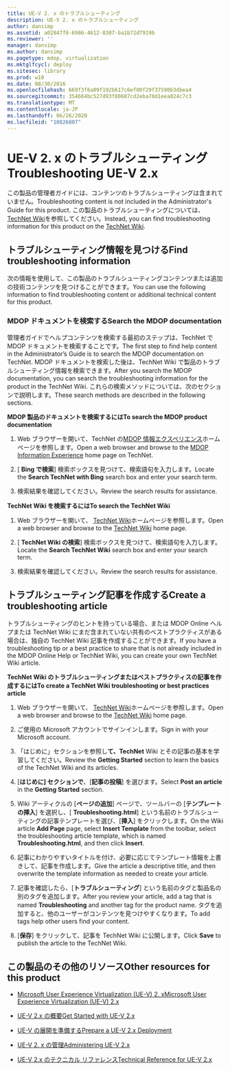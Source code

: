 ```yaml
---
title: UE-V 2. x のトラブルシューティング
description: UE-V 2. x のトラブルシューティング
author: dansimp
ms.assetid: a02847f8-6986-4612-8307-ba1b72d7919b
ms.reviewer: ''
manager: dansimp
ms.author: dansimp
ms.pagetype: mdop, virtualization
ms.mktglfcycl: deploy
ms.sitesec: library
ms.prod: w10
ms.date: 08/30/2016
ms.openlocfilehash: 669f3f6a09f192b617c6ef00f29f37590b3dbea4
ms.sourcegitcommit: 354664bc527d93f80687cd2eba70d1eea024c7c3
ms.translationtype: MT
ms.contentlocale: ja-JP
ms.lasthandoff: 06/26/2020
ms.locfileid: "10826807"
---
```

# <span data-ttu-id="b60c5-103">UE-V 2. x のトラブルシューティング</span><span class="sxs-lookup"><span data-stu-id="b60c5-103">Troubleshooting UE-V 2.x</span></span>


<span data-ttu-id="b60c5-104">この製品の管理者ガイドには、コンテンツのトラブルシューティングは含まれていません。</span><span class="sxs-lookup"><span data-stu-id="b60c5-104">Troubleshooting content is not included in the Administrator's Guide for this product.</span></span> <span data-ttu-id="b60c5-105">この製品のトラブルシューティングについては、 [TechNet Wiki](https://go.microsoft.com/fwlink/p/?LinkId=224905)を参照してください。</span><span class="sxs-lookup"><span data-stu-id="b60c5-105">Instead, you can find troubleshooting information for this product on the [TechNet Wiki](https://go.microsoft.com/fwlink/p/?LinkId=224905).</span></span>

## <span data-ttu-id="b60c5-106">トラブルシューティング情報を見つける</span><span class="sxs-lookup"><span data-stu-id="b60c5-106">Find troubleshooting information</span></span>


<span data-ttu-id="b60c5-107">次の情報を使用して、この製品のトラブルシューティングコンテンツまたは追加の技術コンテンツを見つけることができます。</span><span class="sxs-lookup"><span data-stu-id="b60c5-107">You can use the following information to find troubleshooting content or additional technical content for this product.</span></span>

### <span data-ttu-id="b60c5-108">MDOP ドキュメントを検索する</span><span class="sxs-lookup"><span data-stu-id="b60c5-108">Search the MDOP documentation</span></span>

<span data-ttu-id="b60c5-109">管理者ガイドでヘルプコンテンツを検索する最初のステップは、TechNet で MDOP ドキュメントを検索することです。</span><span class="sxs-lookup"><span data-stu-id="b60c5-109">The first step to find help content in the Administrator’s Guide is to search the MDOP documentation on TechNet.</span></span> <span data-ttu-id="b60c5-110">MDOP ドキュメントを検索した後は、TechNet Wiki で製品のトラブルシューティング情報を検索できます。</span><span class="sxs-lookup"><span data-stu-id="b60c5-110">After you search the MDOP documentation, you can search the troubleshooting information for the product in the TechNet Wiki.</span></span> <span data-ttu-id="b60c5-111">これらの検索メソッドについては、次のセクションで説明します。</span><span class="sxs-lookup"><span data-stu-id="b60c5-111">These search methods are described in the following sections.</span></span>

**<span data-ttu-id="b60c5-112">MDOP 製品のドキュメントを検索するには</span><span class="sxs-lookup"><span data-stu-id="b60c5-112">To search the MDOP product documentation</span></span>**

1.  <span data-ttu-id="b60c5-113">Web ブラウザーを開いて、TechNet の[MDOP 情報エクスペリエンス](https://go.microsoft.com/fwlink/p/?LinkId=236032)ホームページを参照します。</span><span class="sxs-lookup"><span data-stu-id="b60c5-113">Open a web browser and browse to the [MDOP Information Experience](https://go.microsoft.com/fwlink/p/?LinkId=236032) home page on TechNet.</span></span>

2.  <span data-ttu-id="b60c5-114">[ **Bing で検索**] 検索ボックスを見つけて、検索語句を入力します。</span><span class="sxs-lookup"><span data-stu-id="b60c5-114">Locate the **Search TechNet with Bing** search box and enter your search term.</span></span>

3.  <span data-ttu-id="b60c5-115">検索結果を確認してください。</span><span class="sxs-lookup"><span data-stu-id="b60c5-115">Review the search results for assistance.</span></span>

**<span data-ttu-id="b60c5-116">TechNet Wiki を検索するには</span><span class="sxs-lookup"><span data-stu-id="b60c5-116">To search the TechNet Wiki</span></span>**

1.  <span data-ttu-id="b60c5-117">Web ブラウザーを開いて、 [TechNet Wiki](https://go.microsoft.com/fwlink/p/?LinkId=224905)ホームページを参照します。</span><span class="sxs-lookup"><span data-stu-id="b60c5-117">Open a web browser and browse to the [TechNet Wiki](https://go.microsoft.com/fwlink/p/?LinkId=224905) home page.</span></span>

2.  <span data-ttu-id="b60c5-118">[ **TechNet Wiki の検索**] 検索ボックスを見つけて、検索語句を入力します。</span><span class="sxs-lookup"><span data-stu-id="b60c5-118">Locate the **Search TechNet Wiki** search box and enter your search term.</span></span>

3.  <span data-ttu-id="b60c5-119">検索結果を確認してください。</span><span class="sxs-lookup"><span data-stu-id="b60c5-119">Review the search results for assistance.</span></span>

## <span data-ttu-id="b60c5-120">トラブルシューティング記事を作成する</span><span class="sxs-lookup"><span data-stu-id="b60c5-120">Create a troubleshooting article</span></span>


<span data-ttu-id="b60c5-121">トラブルシューティングのヒントを持っている場合、または MDOP Online ヘルプまたは TechNet Wiki にまだ含まれていない共有のベストプラクティスがある場合は、独自の TechNet Wiki 記事を作成することができます。</span><span class="sxs-lookup"><span data-stu-id="b60c5-121">If you have a troubleshooting tip or a best practice to share that is not already included in the MDOP Online Help or TechNet Wiki, you can create your own TechNet Wiki article.</span></span>

**<span data-ttu-id="b60c5-122">TechNet Wiki のトラブルシューティングまたはベストプラクティスの記事を作成するには</span><span class="sxs-lookup"><span data-stu-id="b60c5-122">To create a TechNet Wiki troubleshooting or best practices article</span></span>**

1.  <span data-ttu-id="b60c5-123">Web ブラウザーを開いて、 [TechNet Wiki](https://go.microsoft.com/fwlink/p/?LinkId=224905)ホームページを参照します。</span><span class="sxs-lookup"><span data-stu-id="b60c5-123">Open a web browser and browse to the [TechNet Wiki](https://go.microsoft.com/fwlink/p/?LinkId=224905) home page.</span></span>

2.  <span data-ttu-id="b60c5-124">ご使用の Microsoft アカウントでサインインします。</span><span class="sxs-lookup"><span data-stu-id="b60c5-124">Sign in with your Microsoft account.</span></span>

3.  <span data-ttu-id="b60c5-125">「はじめに」セクションを参照し**て、TechNet** Wiki とその記事の基本を学習してください。</span><span class="sxs-lookup"><span data-stu-id="b60c5-125">Review the **Getting Started** section to learn the basics of the TechNet Wiki and its articles.</span></span>

4.  <span data-ttu-id="b60c5-126">[**はじめに] セクションで**、[**記事の投稿**] を選びます。</span><span class="sxs-lookup"><span data-stu-id="b60c5-126">Select **Post an article** in the **Getting Started** section.</span></span>

5.  <span data-ttu-id="b60c5-127">Wiki アーティクルの [**ページの追加**] ページで、ツールバーの [**テンプレートの挿入**] を選択し、[ **Troubleshooting.html**] という名前のトラブルシューティングの記事テンプレートを選び、[**挿入**] をクリックします。</span><span class="sxs-lookup"><span data-stu-id="b60c5-127">On the Wiki article **Add Page** page, select **Insert Template** from the toolbar, select the troubleshooting article template, which is named **Troubleshooting.html**, and then click **Insert**.</span></span>

6.  <span data-ttu-id="b60c5-128">記事にわかりやすいタイトルを付け、必要に応じてテンプレート情報を上書きして、記事を作成します。</span><span class="sxs-lookup"><span data-stu-id="b60c5-128">Give the article a descriptive title, and then overwrite the template information as needed to create your article.</span></span>

7.  <span data-ttu-id="b60c5-129">記事を確認したら、[**トラブルシューティング**] という名前のタグと製品名の別のタグを追加します。</span><span class="sxs-lookup"><span data-stu-id="b60c5-129">After you review your article, add a tag that is named **Troubleshooting** and another tag for the product name.</span></span> <span data-ttu-id="b60c5-130">タグを追加すると、他のユーザーがコンテンツを見つけやすくなります。</span><span class="sxs-lookup"><span data-stu-id="b60c5-130">To add tags help other users find your content.</span></span>

8.  <span data-ttu-id="b60c5-131">[**保存**] をクリックして、記事を TechNet Wiki に公開します。</span><span class="sxs-lookup"><span data-stu-id="b60c5-131">Click **Save** to publish the article to the TechNet Wiki.</span></span>

## <span data-ttu-id="b60c5-132">この製品のその他のリソース</span><span class="sxs-lookup"><span data-stu-id="b60c5-132">Other resources for this product</span></span>


-   [<span data-ttu-id="b60c5-133">Microsoft User Experience Virtualization (UE-V) 2. x</span><span class="sxs-lookup"><span data-stu-id="b60c5-133">Microsoft User Experience Virtualization (UE-V) 2.x</span></span>](index.md)

-   [<span data-ttu-id="b60c5-134">UE-V 2.x の概要</span><span class="sxs-lookup"><span data-stu-id="b60c5-134">Get Started with UE-V 2.x</span></span>](get-started-with-ue-v-2x-new-uevv2.md)

-   [<span data-ttu-id="b60c5-135">UE-V の展開を準備する</span><span class="sxs-lookup"><span data-stu-id="b60c5-135">Prepare a UE-V 2.x Deployment</span></span>](prepare-a-ue-v-2x-deployment-new-uevv2.md)

-   [<span data-ttu-id="b60c5-136">UE-V 2. x の管理</span><span class="sxs-lookup"><span data-stu-id="b60c5-136">Administering UE-V 2.x</span></span>](administering-ue-v-2x-new-uevv2.md)

-   [<span data-ttu-id="b60c5-137">UE-V 2.x のテクニカル リファレンス</span><span class="sxs-lookup"><span data-stu-id="b60c5-137">Technical Reference for UE-V 2.x</span></span>](technical-reference-for-ue-v-2x-both-uevv2.md)






 

 





